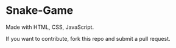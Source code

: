 # Snake-Game
Made with HTML, CSS, JavaScript.

If you want to contribute, fork this repo and submit a pull request.

